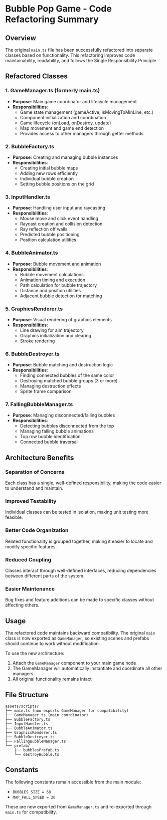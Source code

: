 # Bubble Pop Game - Code Refactoring Summary

## Overview

The original `main.ts` file has been successfully refactored into separate classes based on functionality. This refactoring improves code maintainability, readability, and follows the Single Responsibility Principle.

## Refactored Classes

### 1. **GameManager.ts** (formerly main.ts)

- **Purpose**: Main game coordinator and lifecycle management
- **Responsibilities**:
  - Game state management (gameActive, isMovingToMinLine, etc.)
  - Component initialization and coordination
  - Game lifecycle (onLoad, onDestroy, update)
  - Map movement and game end detection
  - Provides access to other managers through getter methods

### 2. **BubbleFactory.ts**

- **Purpose**: Creating and managing bubble instances
- **Responsibilities**:
  - Creating initial bubble maps
  - Adding new rows efficiently
  - Individual bubble creation
  - Setting bubble positions on the grid

### 3. **InputHandler.ts**

- **Purpose**: Handling user input and raycasting
- **Responsibilities**:
  - Mouse move and click event handling
  - Raycast creation and collision detection
  - Ray reflection off walls
  - Predicted bubble positioning
  - Position calculation utilities

### 4. **BubbleAnimator.ts**

- **Purpose**: Bubble movement and animation
- **Responsibilities**:
  - Bubble movement calculations
  - Animation timing and execution
  - Path calculation for bubble trajectory
  - Distance and position utilities
  - Adjacent bubble detection for matching

### 5. **GraphicsRenderer.ts**

- **Purpose**: Visual rendering of graphics elements
- **Responsibilities**:
  - Line drawing for aim trajectory
  - Graphics initialization and clearing
  - Stroke rendering

### 6. **BubbleDestroyer.ts**

- **Purpose**: Bubble matching and destruction logic
- **Responsibilities**:
  - Finding connected bubbles of the same color
  - Destroying matched bubble groups (3 or more)
  - Managing destruction effects
  - Sprite frame comparison

### 7. **FallingBubbleManager.ts**

- **Purpose**: Managing disconnected/falling bubbles
- **Responsibilities**:
  - Detecting bubbles disconnected from the top
  - Managing falling bubble animations
  - Top row bubble identification
  - Connected bubble traversal

## Architecture Benefits

### Separation of Concerns

Each class has a single, well-defined responsibility, making the code easier to understand and maintain.

### Improved Testability

Individual classes can be tested in isolation, making unit testing more feasible.

### Better Code Organization

Related functionality is grouped together, making it easier to locate and modify specific features.

### Reduced Coupling

Classes interact through well-defined interfaces, reducing dependencies between different parts of the system.

### Easier Maintenance

Bug fixes and feature additions can be made to specific classes without affecting others.

## Usage

The refactored code maintains backward compatibility. The original `main` class is now exported as `GameManager`, so existing scenes and prefabs should continue to work without modification.

To use the new architecture:

1. Attach the `GameManager` component to your main game node
2. The GameManager will automatically instantiate and coordinate all other managers
3. All original functionality remains intact

## File Structure

```
assets/scripts/
├── main.ts (now exports GameManager for compatibility)
├── GameManager.ts (main coordinator)
├── BubbleFactory.ts
├── InputHandler.ts
├── BubbleAnimator.ts
├── GraphicsRenderer.ts
├── BubbleDestroyer.ts
├── FallingBubbleManager.ts
└── prefab/
    ├── bubblesPrefab.ts
    └── destroyBubble.ts
```

## Constants

The following constants remain accessible from the main module:

- `BUBBLES_SIZE = 68`
- `MAP_FALL_SPEED = 20`

These are now exported from `GameManager.ts` and re-exported through `main.ts` for compatibility.
